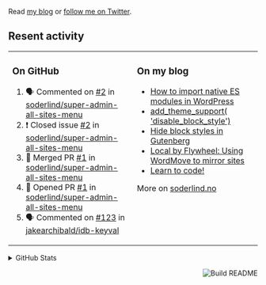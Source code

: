 Read [my blog](https://soderlind.no/) or [follow me on Twitter](https://twitter.com/soderlind).

## Resent activity

<table width="100%" border="0"><tr><td valign="top" width="49%">

### On GitHub

<!--START_SECTION:activity-->
1. 🗣 Commented on [#2](https://github.com/soderlind/super-admin-all-sites-menu/issues/2) in [soderlind/super-admin-all-sites-menu](https://github.com/soderlind/super-admin-all-sites-menu)
2. ❗️ Closed issue [#2](https://github.com/soderlind/super-admin-all-sites-menu/issues/2) in [soderlind/super-admin-all-sites-menu](https://github.com/soderlind/super-admin-all-sites-menu)
3. 🎉 Merged PR [#1](https://github.com/soderlind/super-admin-all-sites-menu/pull/1) in [soderlind/super-admin-all-sites-menu](https://github.com/soderlind/super-admin-all-sites-menu)
4. 💪 Opened PR [#1](https://github.com/soderlind/super-admin-all-sites-menu/pull/1) in [soderlind/super-admin-all-sites-menu](https://github.com/soderlind/super-admin-all-sites-menu)
5. 🗣 Commented on [#123](https://github.com/jakearchibald/idb-keyval/issues/123) in [jakearchibald/idb-keyval](https://github.com/jakearchibald/idb-keyval)
<!--END_SECTION:activity-->

</td><td valign="top" width="49%">

### On my blog

<!-- BLOG:START -->
- [How to import native ES modules in WordPress](https://soderlind.no/how-to-import-native-es-modules-in-wordpress/)
- [add_theme_support( 'disable_block_style')](https://soderlind.no/add-theme-support-disable-block-style/)
- [Hide block styles in Gutenberg](https://soderlind.no/hide-block-styles-in-gutenberg/)
- [Local by Flywheel: Using WordMove to mirror sites](https://soderlind.no/local-by-flywheel-using-wordmove-to-mirror-sites/)
- [Learn to code!](https://soderlind.no/learn-to-code/)
<!-- BLOG:END -->

More on [soderlind.no](https://soderlind.no/)
</td></tr></table>

<details>
  <summary>GitHub Stats</summary>

  <img align="left" alt="Soderlind's GitHub Stats" src="https://github-readme-stats-d1emiyjuh.vercel.app/api?username=soderlind&show_icons=true&hide_border=true&count_private=true" />
  <img align="left" alt="Soderlind's Languages Stats" src="https://github-readme-stats-d1emiyjuh.vercel.app/api/top-langs/?username=soderlind" />

</details>

<a href="https://github.com/soderlind/soderlind/actions"><img src="https://github.com/soderlind/soderlind/workflows/Build%20README/badge.svg" align="right" alt="Build README"></a>

